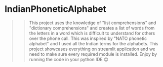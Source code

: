 # IndianPhoneticAlphabet

>> This project uses the knowledge of "list comprehensions" and "dictionary comprehensions" and creates a list of words from the letters in a
word which is difficult to understand for others over the phone call.
>> This was inspired by "NATO phonetic alphabet" and I used all the Indian terms for the alphabets.
>> This project showcases everything on streamlit application and we need to make sure every required module is installed.
>> Enjoy by running the code in your python IDE 😊

